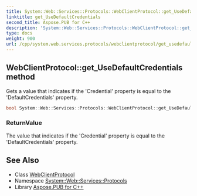 ```yaml
---
title: System::Web::Services::Protocols::WebClientProtocol::get_UseDefaultCredentials method
linktitle: get_UseDefaultCredentials
second_title: Aspose.PUB for C++
description: 'System::Web::Services::Protocols::WebClientProtocol::get_UseDefaultCredentials method. Gets a value that indicates if the ''Credential'' property is equal to the ''DefaultCredentials'' property in C++.'
type: docs
weight: 900
url: /cpp/system.web.services.protocols/webclientprotocol/get_usedefaultcredentials/
---
```

## WebClientProtocol::get_UseDefaultCredentials method


Gets a value that indicates if the 'Credential' property is equal to the 'DefaultCredentials' property.

```cpp
bool System::Web::Services::Protocols::WebClientProtocol::get_UseDefaultCredentials()
```


### ReturnValue

The value that indicates if the 'Credential' property is equal to the 'DefaultCredentials' property.

## See Also

* Class [WebClientProtocol](../)
* Namespace [System::Web::Services::Protocols](../../)
* Library [Aspose.PUB for C++](../../../)
